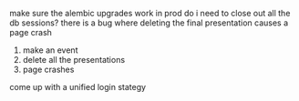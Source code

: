 make sure the alembic upgrades work in prod
do i need to close out all the db sessions? 
there is a bug where deleting the final presentation causes a page crash

1. make an event
2. delete all the presentations
3. page crashes

come up with a unified login stategy 
